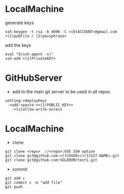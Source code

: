# LocalMachine

generate keys

```
ssh-keygen -t rsa -b 4096 -C <(0)ACCOUNT>@gmail.com
<(1)pubFile / (2)passphrase>
```
add the keys

```
eval "$(ssh-agent -s)"
ssh-add <(1)PrivateKEY> 
```

# GitHubServer

* add to the main git server to be used in all repos

```
setting->deployKeys
 ->add->paste-<<(1)PUBLIC_KEY>>
   ->[v]allow-write-access
```

# LocalMachine

* clone

```
git clone <repo>  //<repo>:USE SSH option
git clone git@github.com:<(3)USER>/<(3)GIT-NAME>.git
git clone git@github.com:SOLEROM/test1.git
```


* commit

```
git add c
git commit c -m "add file"
git push
```


